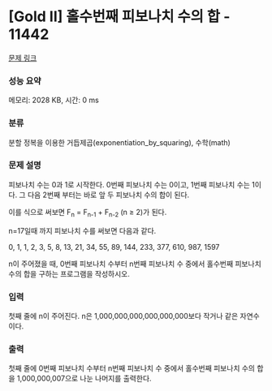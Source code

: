 # [Gold II] 홀수번째 피보나치 수의 합 - 11442 

[문제 링크](https://www.acmicpc.net/problem/11442) 

### 성능 요약

메모리: 2028 KB, 시간: 0 ms

### 분류

분할 정복을 이용한 거듭제곱(exponentiation_by_squaring), 수학(math)

### 문제 설명

<p>피보나치 수는 0과 1로 시작한다. 0번째 피보나치 수는 0이고, 1번째 피보나치 수는 1이다. 그 다음 2번째 부터는 바로 앞 두 피보나치 수의 합이 된다.</p>

<p>이를 식으로 써보면 F<sub>n</sub> = F<sub>n-1</sub> + F<sub>n-2</sub> (n ≥ 2)가 된다.</p>

<p>n=17일때 까지 피보나치 수를 써보면 다음과 같다.</p>

<p>0, 1, 1, 2, 3, 5, 8, 13, 21, 34, 55, 89, 144, 233, 377, 610, 987, 1597</p>

<p>n이 주어졌을 때, 0번째 피보나치 수부터 n번째 피보나치 수 중에서 홀수번째 피보나치 수의 합을 구하는 프로그램을 작성하시오.</p>

### 입력 

 <p>첫째 줄에 n이 주어진다. n은 1,000,000,000,000,000,000보다 작거나 같은 자연수이다.</p>

### 출력 

 <p>첫째 줄에 0번째 피보나치 수부터 n번째 피보나치 수 중에서 홀수번째 피보나치 수의 합을 1,000,000,007으로 나눈 나머지를 출력한다.</p>

